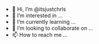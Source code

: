 - 👋 Hi, I’m @itsjustchrls
- 👀 I’m interested in ...
- 🌱 I’m currently learning ...
- 💞️ I’m looking to collaborate on ...
- 📫 How to reach me ...

<!---
itsjustchrls/itsjustchrls is a ✨ special ✨ repository because its `README.md` (this file) appears on your GitHub profile.
You can click the Preview link to take a look at your changes.
--->

